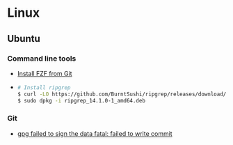 # Linux

## Ubuntu

### Command line tools
* [Install FZF from Git](https://github.com/junegunn/fzf?tab=readme-ov-file#using-git)
* ```bash
  # Install ripgrep
  $ curl -LO https://github.com/BurntSushi/ripgrep/releases/download/14.1.0/ripgrep_14.1.0-1_amd64.deb
  $ sudo dpkg -i ripgrep_14.1.0-1_amd64.deb
  ```

### Git
* [gpg failed to sign the data fatal: failed to write commit](https://stackoverflow.com/a/55993078)
